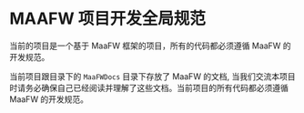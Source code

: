 # MAAFW 项目开发全局规范

当前的项目是一个基于 MaaFW 框架的项目，所有的代码都必须遵循 MaaFW 的开发规范。

当前项目跟目录下的 `MaaFWDocs` 目录下存放了 MaaFW 的文档, 当我们交流本项目时请务必确保自己已经阅读并理解了这些文档。当前项目的所有代码都必须遵循 MaaFW 的开发规范。